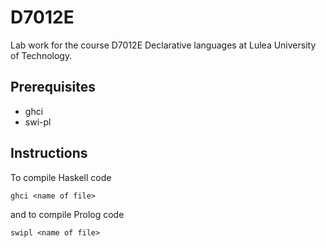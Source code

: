 # D7012E
Lab work for the course D7012E Declarative languages at Lulea University of Technology.
## Prerequisites
* ghci
* swi-pl

## Instructions
To compile Haskell code
```
ghci <name of file>
```
and to compile Prolog code
```
swipl <name of file>
```
